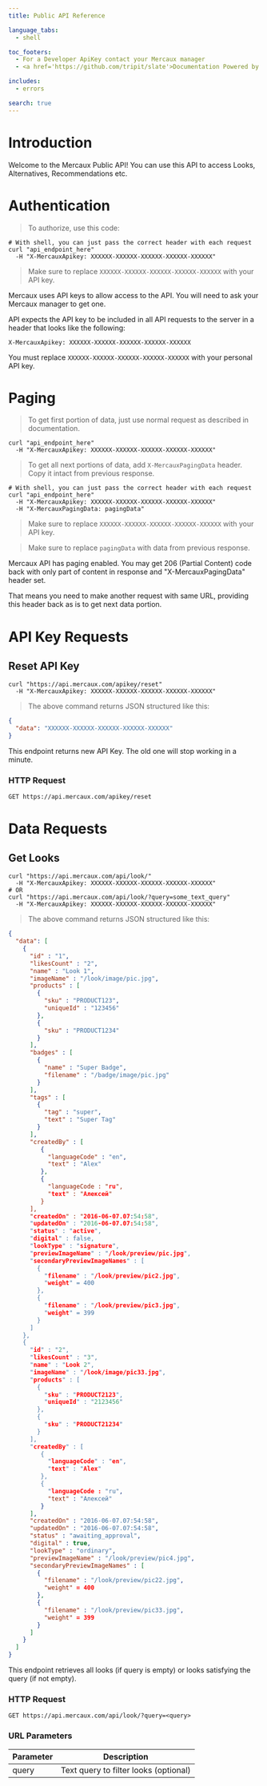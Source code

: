 ```yaml
---
title: Public API Reference

language_tabs:
  - shell

toc_footers:
  - For a Developer ApiKey contact your Mercaux manager
  - <a href='https://github.com/tripit/slate'>Documentation Powered by  Slate</a>

includes:
  - errors

search: true
---
```


# Introduction

Welcome to the Mercaux Public API! You can use this API to access Looks, Alternatives, Recommendations etc.

# Authentication

> To authorize, use this code:

```shell
# With shell, you can just pass the correct header with each request
curl "api_endpoint_here"
  -H "X-MercauxApikey: XXXXXX-XXXXXX-XXXXXX-XXXXXX-XXXXXX"
```

> Make sure to replace `XXXXXX-XXXXXX-XXXXXX-XXXXXX-XXXXXX` with your API key.

Mercaux uses API keys to allow access to the API. You will need to ask your Mercaux manager to get one.

API expects the API key to be included in all API requests to the server in a header that looks like the following:

`X-MercauxApikey: XXXXXX-XXXXXX-XXXXXX-XXXXXX-XXXXXX`

<aside class="notice">
You must replace <code>XXXXXX-XXXXXX-XXXXXX-XXXXXX-XXXXXX</code> with your personal API key.
</aside>

# Paging

> To get first portion of data, just use normal request as described in documentation.

```shell
curl "api_endpoint_here"
  -H "X-MercauxApikey: XXXXXX-XXXXXX-XXXXXX-XXXXXX-XXXXXX"
```
> To get all next portions of data, add `X-MercauxPagingData` header. Copy it intact from previous response. 

```shell
# With shell, you can just pass the correct header with each request
curl "api_endpoint_here"
  -H "X-MercauxApikey: XXXXXX-XXXXXX-XXXXXX-XXXXXX-XXXXXX"
  -H "X-MercauxPagingData: pagingData"
```

> Make sure to replace `XXXXXX-XXXXXX-XXXXXX-XXXXXX-XXXXXX` with your API key.

> Make sure to replace `pagingData` with data from previous response.

Mercaux API has paging enabled. You may get 206 (Partial Content) code back with only part of content in response and "X-MercauxPagingData" header set.

That means you need to make another request with same URL, providing this header back as is to get next data portion.

# API Key Requests

## Reset API Key

```shell
curl "https://api.mercaux.com/apikey/reset"
  -H "X-MercauxApikey: XXXXXX-XXXXXX-XXXXXX-XXXXXX-XXXXXX"
```

> The above command returns JSON structured like this:

```json
{
  "data": "XXXXXX-XXXXXX-XXXXXX-XXXXXX-XXXXXX"
}
```

This endpoint returns new API Key. The old one will stop working in a minute.

### HTTP Request

`GET https://api.mercaux.com/apikey/reset`

# Data Requests

## Get Looks


```shell
curl "https://api.mercaux.com/api/look/"
  -H "X-MercauxApikey: XXXXXX-XXXXXX-XXXXXX-XXXXXX-XXXXXX"
# OR
curl "https://api.mercaux.com/api/look/?query=some_text_query"
  -H "X-MercauxApikey: XXXXXX-XXXXXX-XXXXXX-XXXXXX-XXXXXX"
```

> The above command returns JSON structured like this:

```json
{
  "data": [
    {
      "id" : "1",
      "likesCount" : "2",
      "name" : "Look 1",
      "imageName" : "/look/image/pic.jpg",
      "products" : [
        {
          "sku" : "PRODUCT123",
          "uniqueId" : "123456"
        },
        {
          "sku" : "PRODUCT1234"
        }
      ],
      "badges" : [
        {
          "name" : "Super Badge",
          "filename" : "/badge/image/pic.jpg"
        }
      ],
      "tags" : [
        {
          "tag" : "super",
          "text" : "Super Tag"
        }
      ],
      "createdBy" : [
         {
           "languageCode" : "en",
           "text" : "Alex"
         },
         {
           "languageCode : "ru",
           "text" : "Алексей"
         }
      ],
      "createdOn" : "2016-06-07.07:54:58",
      "updatedOn" : "2016-06-07.07:54:58",
      "status" : "active",
      "digital" : false,
      "lookType" : "signature",
      "previewImageName" : "/look/preview/pic.jpg",
      "secondaryPreviewImageNames" : [
        {
          "filename" : "/look/preview/pic2.jpg",
          "weight" = 400
        },
        {
          "filename" : "/look/preview/pic3.jpg",
          "weight" = 399
        }
      ]
    },
    {
      "id" : "2",
      "likesCount" : "3",
      "name" : "Look 2",
      "imageName" : "/look/image/pic33.jpg",
      "products" : [
        {
          "sku" : "PRODUCT2123",
          "uniqueId" : "2123456"
        },
        {
          "sku" : "PRODUCT21234"
        }
      ],
      "createdBy" : [
         {
           "languageCode" : "en",
           "text" : "Alex"
         },
         {
           "languageCode : "ru",
           "text" : "Алексей"
         }
      ],
      "createdOn" : "2016-06-07.07:54:58",
      "updatedOn" : "2016-06-07.07:54:58",
      "status" : "awaiting_approval",
      "digital" : true,
      "lookType" : "ordinary",
      "previewImageName" : "/look/preview/pic4.jpg",
      "secondaryPreviewImageNames" : [
        {
          "filename" : "/look/preview/pic22.jpg",
          "weight" = 400
        },
        {
          "filename" : "/look/preview/pic33.jpg",
          "weight" = 399
        }
      ]
    }
  ]
}
```

This endpoint retrieves all looks (if query is empty) or looks satisfying the query (if not empty).

### HTTP Request

`GET https://api.mercaux.com/api/look/?query=<query>`

### URL Parameters

Parameter | Description
--------- | -----------
query | Text query to filter looks (optional)

